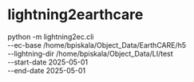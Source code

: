 # lightning2earthcare
python -m lightning2ec.cli \
  --ec-base     /home/bpiskala/Object_Data/EarthCARE/h5 \
  --lightning-dir /home/bpiskala/Object_Data/LI/test \
  --start-date  2025-05-01 \
  --end-date    2025-05-01

